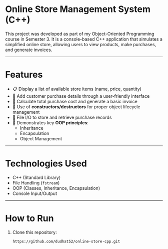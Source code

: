 # Online Store Management System (C++)

This project was developed as part of my Object-Oriented Programming course in Semester 3. It is a console-based C++ application that simulates a simplified online store, allowing users to view products, make purchases, and generate invoices.

---

# Features

- 📋 Display a list of available store items (name, price, quantity)
- 🛒 Add customer purchase details through a user-friendly interface
- 🧾 Calculate total purchase cost and generate a basic invoice
- 🔁 Use of **constructors/destructors** for proper object lifecycle management
- 📂 File I/O to store and retrieve purchase records
- 🔐 Demonstrates key **OOP principles**:
  - Inheritance
  - Encapsulation
  - Object Management

---

# Technologies Used

- C++ (Standard Library)
- File Handling (`fstream`)
- OOP (Classes, Inheritance, Encapsulation)
- Console Input/Output

---

# How to Run

1. Clone this repository:
   ```bash
   https://github.com/dudhat52/online-store-cpp.git

